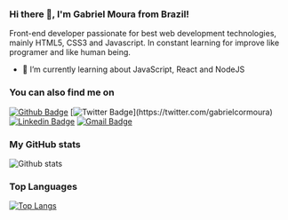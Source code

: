 ### Hi there 👋, I'm Gabriel Moura from Brazil!

Front-end developer passionate for best web development technologies, mainly HTML5, CSS3 and Javascript.
In constant learning for improve like programer and like human being.

- 🌱 I’m currently learning about JavaScript, React and NodeJS

### You can also find me on
[![Github Badge](https://img.shields.io/badge/-Github-000?style=flat-square&logo=Github&logoColor=white&link=link_do_seu_perfil_no_github)](https://github.com/GCMoura)
[![Twitter Badge](https://img.shields.io/badge/-Twitter-1ca0f1?style=flat-square&labelColor=1ca0f1&logo=twitter&logoColor=white&link=https://twitter.com/felipefialho_)](https://twitter.com/gabrielcormoura)
[![Linkedin Badge](https://img.shields.io/badge/-LinkedIn-blue?style=flat-square&logo=Linkedin&logoColor=white&link=https://www.linkedin.com/in/felipefialho)](https://www.linkedin.com/in/gabriel-moura-b45b90150/)
[![Gmail Badge](https://img.shields.io/badge/-Gmail-c14438?style=flat-square&logo=Gmail&logoColor=white&link=mailto:seu_email)](mailto:gabrielmoura29@gmail.com)

### My GitHub stats
![Github stats](https://github-readme-stats.vercel.app/api?username=gcmoura&show_icons=true&theme=dark)

### Top Languages
[![Top Langs](https://github-readme-stats.vercel.app/api/top-langs/?username=gcmoura)](https://github.com/gcmoura/github-readme-stats)

<!--
**GCMoura/GCMoura** is a ✨ _special_ ✨ repository because its `README.md` (this file) appears on your GitHub profile.

Here are some ideas to get you started:

- 🔭 I’m currently working on ...
- 🌱 I’m currently learning ...
- 👯 I’m looking to collaborate on ...
- 🤔 I’m looking for help with ...
- 💬 Ask me about ...
- 📫 How to reach me: ...
- 😄 Pronouns: ...
- ⚡ Fun fact: ...
-->

